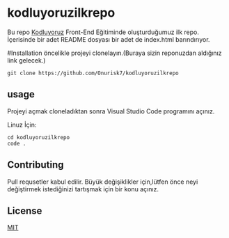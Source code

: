 # kodluyoruzilkrepo
Bu repo [Kodluyoruz](https://www.kodluyoruz.org/) Front-End Eğitiminde oluşturduğumuz ilk repo. İçerisinde bir adet README dosyası bir adet de index.html barındırıyor.

#Installation
öncelikle projeyi clonelayın.(Buraya sizin reponuzdan aldığınız link gelecek.)

```git
git clone https://github.com/Onurisk7/kodluyoruzilkrepo
```

## usage
Projeyi açmak cloneladıktan sonra Visual Studio Code programını açınız.

Linuz İçin: 

```Linux
cd kodluyoruzilkrepo
code .
```
## Contributing

Pull requsetler kabul edilir. Büyük değişiklikler için,lütfen önce neyi değiştirmek istediğinizi tartışmak için bir konu açınız.

## License

[MIT](https://www.patika.dev/tr)
